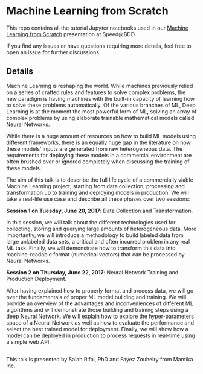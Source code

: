 # Machine Learning from Scratch

This repo contains all the tutorial Jupyter notebooks used in our [Machine Learning from Scratch](https://docs.google.com/presentation/d/1k0t7AmlV79RFqjpwphKIP-UR04dMvxdxsuXZwIXPWxE/edit?usp=sharing) presentation at Speed@BDD.

If you find any issues or have questions requiring more details, feel free to open an issue for further discussions.

## Details

Machine Learning is reshaping the world. While machines previously relied on a series of crafted rules and features to solve complex problems, the new paradigm is having machines with the built-in capacity of learning how to solve these problems automatically. Of the various branches of ML, Deep Learning is at the moment the most powerful form of ML, solving an array of complex problems by using elaborate trainable mathematical models called Neural Networks.

While there is a huge amount of resources on how to build ML models using different frameworks, there is an equally huge gap in the literature on how these models’ inputs are generated from raw heterogeneous data. The requirements for deploying these models in a commercial environment are often brushed over or ignored completely when discussing the training of these models.

The aim of this talk is to describe the full life cycle of a commercially viable Machine Learning project, starting from data collection, processing and transformation up to training and deploying models in production. We will take a real-life use case and describe all these phases over two sessions:

**Session 1 on Tuesday, June 20, 2017**: Data Collection and Transformation.

In this session, we will talk about the different technologies used for collecting, storing and querying large amounts of heterogeneous data. More importantly, we will introduce a methodology to build labeled data from large unlabeled data sets, a critical and often incurred problem in any real ML task. Finally, we will demonstrate how to transform this data into machine-readable format (numerical vectors) that can be processed by Neural Networks.

**Session 2 on Thursday, June 22, 2017**: Neural Network Training and Production Deployment.

After having explained how to properly format and process data, we will go over the fundamentals of proper ML model building and training. We will provide an overview of the advantages and inconveniences of different ML algorithms and will demonstrate those building and training steps using a deep Neural Network. We will explain how to explore the hyper-parameters space of a Neural Network as well as how to evaluate the performance and select the best trained model for deployment. Finally, we will show how a model can be deployed in production to process requests in real-time using a simple web API.

##

This talk is presented by Salah Rifai, PhD and Fayez Zouheiry from Mantika Inc.
